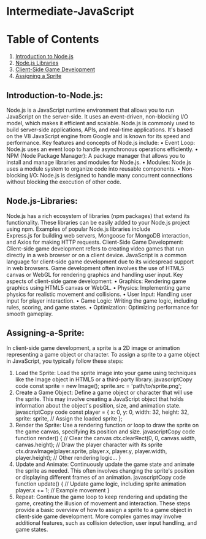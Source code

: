 # Intermediate-JavaScript

# Table of Contents
1. [Introduction to Node.js](#Introduction-to-nodejs)
2. [Node.js Libraries](#nodejs-libraries)
3. [Client-Side Game Development](#client-side-game-development)
4. [Assigning a Sprite](#assigning-a-sprite)

## Introduction-to-Node.js:

 Node.js is a JavaScript runtime environment that allows you to run JavaScript on the server-side. It uses an event-driven, non-blocking I/O model, which makes it efficient and scalable. Node.js is commonly used   to build server-side applications, APIs, and real-time applications. It's based on the V8 JavaScript engine from Google and is known for its speed and performance.
  Key features and concepts of Node.js include:
  •	Event Loop: Node.js uses an event loop to handle asynchronous operations efficiently.
  •	NPM (Node Package Manager): A package manager that allows you to install and manage libraries and modules for Node.js.
  •	Modules: Node.js uses a module system to organize code into reusable components.
  •	Non-blocking I/O: Node.js is designed to handle many concurrent connections without blocking the execution of other code.

## Node.js-Libraries:

  Node.js has a rich ecosystem of libraries (npm packages) that extend its functionality. These libraries can be easily added to your Node.js project using npm. Examples of popular Node.js libraries include       
  Express.js for building web servers, Mongoose for MongoDB interaction, and Axios for making HTTP requests.
  Client-Side Game Development:
  Client-side game development refers to creating video games that run directly in a web browser or on a client device. JavaScript is a common language for client-side game development due to its widespread support 
  in web browsers. Game development often involves the use of HTML5 canvas or WebGL for rendering graphics and handling user input.
Key aspects of client-side game development:
  •	Graphics: Rendering game graphics using HTML5 canvas or WebGL.
  •	Physics: Implementing game physics for realistic movement and collisions.
  •	User Input: Handling user input for player interaction.
  •	Game Logic: Writing the game logic, including rules, scoring, and game states.
  •	Optimization: Optimizing performance for smooth gameplay.

## Assigning-a-Sprite:

In client-side game development, a sprite is a 2D image or animation representing a game object or character. To assign a sprite to a game object in JavaScript, you typically follow these steps:
1.	Load the Sprite: Load the sprite image into your game using techniques like the Image object in HTML5 or a third-party library.
javascriptCopy code
const sprite = new Image(); 
sprite.src = 'path/to/sprite.png'; 
2.	Create a Game Object: Define a game object or character that will use the sprite. This may involve creating a JavaScript object that holds information about the object's position, size, and animation state.
javascriptCopy code
const player = { 
x: 0, 
y: 0, 
width: 32, 
height: 32, 
sprite: sprite, 
// Assign the loaded sprite 
}; 
3.	Render the Sprite: Use a rendering function or loop to draw the sprite on the game canvas, specifying its position and size.
javascriptCopy code
function render() {
 // Clear the canvas 
ctx.clearRect(0, 0, canvas.width, canvas.height); // Draw the player character with its sprite ctx.drawImage(player.sprite, player.x, player.y, player.width, player.height); // Other rendering logic... 
} 
4.	Update and Animate: Continuously update the game state and animate the sprite as needed. This often involves changing the sprite's position or displaying different frames of an animation.
javascriptCopy code
function update() { 
// Update game logic, including sprite animation 
player.x += 1; // Example movement 
} 
5.	Repeat: Continue the game loop to keep rendering and updating the game, creating the illusion of movement and interaction.
These steps provide a basic overview of how to assign a sprite to a game object in client-side game development. 
More complex games may involve additional features, such as collision detection, user input handling, and game states.

